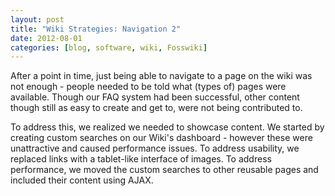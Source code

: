```yaml
---
layout: post
title: "Wiki Strategies: Navigation 2"
date: 2012-08-01
categories: [blog, software, wiki, Fosswiki]
---
```


After a point in time, just being able to navigate to a page on the wiki was not enough - people needed to be told what (types of) pages were available. Though our FAQ system had been successful, other content though still as easy to create and get to, were not being contributed to.

To address this, we realized we needed to showcase content. We started by creating custom searches on our Wiki's dashboard - however these were unattractive and caused performance issues. To address usability, we replaced links with a tablet-like interface of images. To address performance, we moved the custom searches to other reusable pages and included their content using AJAX. 
